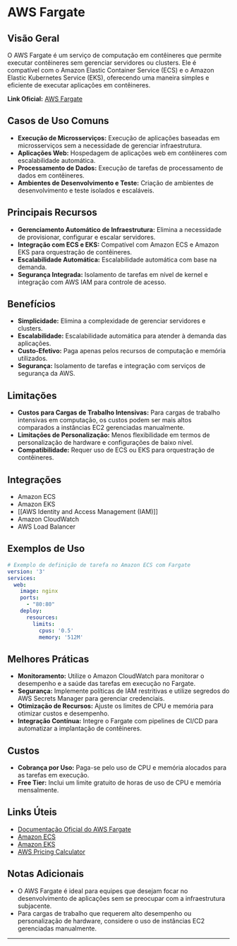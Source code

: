 # AWS Fargate
## Visão Geral

O AWS Fargate é um serviço de computação em contêineres que permite executar contêineres sem gerenciar servidores ou clusters. Ele é compatível com o Amazon Elastic Container Service (ECS) e o Amazon Elastic Kubernetes Service (EKS), oferecendo uma maneira simples e eficiente de executar aplicações em contêineres.

**Link Oficial:** [AWS Fargate](https://aws.amazon.com/fargate/)

## Casos de Uso Comuns

- **Execução de Microsserviços:** Execução de aplicações baseadas em microsserviços sem a necessidade de gerenciar infraestrutura.
- **Aplicações Web:** Hospedagem de aplicações web em contêineres com escalabilidade automática.
- **Processamento de Dados:** Execução de tarefas de processamento de dados em contêineres.
- **Ambientes de Desenvolvimento e Teste:** Criação de ambientes de desenvolvimento e teste isolados e escaláveis.

## Principais Recursos

- **Gerenciamento Automático de Infraestrutura:** Elimina a necessidade de provisionar, configurar e escalar servidores.
- **Integração com ECS e EKS:** Compatível com Amazon ECS e Amazon EKS para orquestração de contêineres.
- **Escalabilidade Automática:** Escalabilidade automática com base na demanda.
- **Segurança Integrada:** Isolamento de tarefas em nível de kernel e integração com AWS IAM para controle de acesso.

## Benefícios

- **Simplicidade:** Elimina a complexidade de gerenciar servidores e clusters.
- **Escalabilidade:** Escalabilidade automática para atender à demanda das aplicações.
- **Custo-Efetivo:** Paga apenas pelos recursos de computação e memória utilizados.
- **Segurança:** Isolamento de tarefas e integração com serviços de segurança da AWS.

## Limitações

- **Custos para Cargas de Trabalho Intensivas:** Para cargas de trabalho intensivas em computação, os custos podem ser mais altos comparados a instâncias EC2 gerenciadas manualmente.
- **Limitações de Personalização:** Menos flexibilidade em termos de personalização de hardware e configurações de baixo nível.
- **Compatibilidade:** Requer uso de ECS ou EKS para orquestração de contêineres.

## Integrações

- Amazon ECS
- Amazon EKS
- [[AWS Identity and Access Management (IAM)]]
- Amazon CloudWatch
- AWS Load Balancer

## Exemplos de Uso

```yaml
# Exemplo de definição de tarefa no Amazon ECS com Fargate
version: '3'
services:
  web:
    image: nginx
    ports:
      - "80:80"
    deploy:
      resources:
        limits:
          cpus: '0.5'
          memory: '512M'
```

## Melhores Práticas

- **Monitoramento:** Utilize o Amazon CloudWatch para monitorar o desempenho e a saúde das tarefas em execução no Fargate.
- **Segurança:** Implemente políticas de IAM restritivas e utilize segredos do AWS Secrets Manager para gerenciar credenciais.
- **Otimização de Recursos:** Ajuste os limites de CPU e memória para otimizar custos e desempenho.
- **Integração Contínua:** Integre o Fargate com pipelines de CI/CD para automatizar a implantação de contêineres.

## Custos

- **Cobrança por Uso:** Paga-se pelo uso de CPU e memória alocados para as tarefas em execução.
- **Free Tier:** Inclui um limite gratuito de horas de uso de CPU e memória mensalmente.

## Links Úteis

- [Documentação Oficial do AWS Fargate](https://docs.aws.amazon.com/fargate/)
- [Amazon ECS](https://aws.amazon.com/ecs/)
- [Amazon EKS](https://aws.amazon.com/eks/)
- [AWS Pricing Calculator](https://calculator.aws/)

## Notas Adicionais

- O AWS Fargate é ideal para equipes que desejam focar no desenvolvimento de aplicações sem se preocupar com a infraestrutura subjacente.
- Para cargas de trabalho que requerem alto desempenho ou personalização de hardware, considere o uso de instâncias EC2 gerenciadas manualmente.

---
